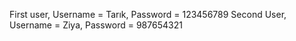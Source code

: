 First user, Username = Tarık,  Password = 123456789
Second User, Username = Ziya, Password = 987654321


